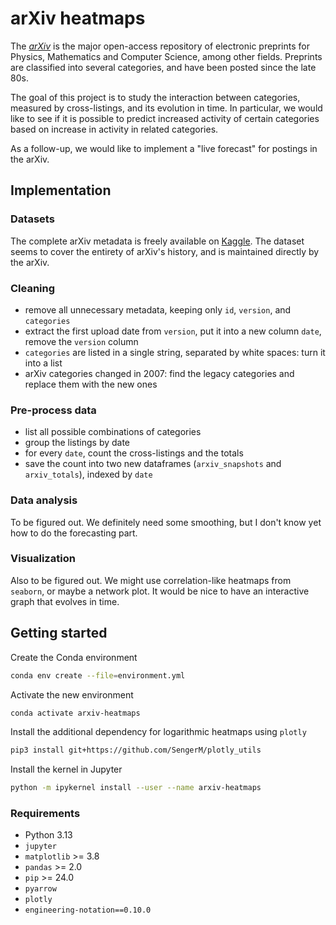 # arXiv heatmaps

The _[arXiv](https://arxiv.org)_ is the major open-access repository of electronic preprints for Physics, Mathematics and Computer Science, among other fields.  Preprints are classified into several categories, and have been posted since the late 80s.

The goal of this project is to study the interaction between categories, measured by cross-listings, and its evolution in time.  In particular, we would like to see if it is possible to predict increased activity of certain categories based on increase in activity in related categories.

As a follow-up, we would like to implement a "live forecast" for postings in the arXiv.

## Implementation

### Datasets
The complete arXiv metadata is freely available on [Kaggle](https://www.kaggle.com/datasets/Cornell-University/arxiv/data).  The dataset seems to cover the entirety of arXiv's history, and is maintained directly by the arXiv.

### Cleaning
- remove all unnecessary metadata, keeping only `id`, `version`, and `categories`
- extract the first upload date from `version`, put it into a new column `date`, remove the `version` column
- `categories` are listed in a single string, separated by white spaces: turn it into a list
- arXiv categories changed in 2007: find the legacy categories and replace them with the new ones

### Pre-process data
- list all possible combinations of categories
- group the listings by date
- for every `date`, count the cross-listings and the totals
- save the count into two new dataframes (`arxiv_snapshots` and `arxiv_totals`), indexed by `date`

### Data analysis
To be figured out.  We definitely need some smoothing, but I don't know yet how to do the forecasting part.

### Visualization
Also to be figured out.  We might use correlation-like heatmaps from `seaborn`, or maybe a network plot.  It would be nice to have  an interactive graph that evolves in time.

## Getting started
Create the Conda environment
```sh
conda env create --file=environment.yml
```

Activate the new environment
```sh
conda activate arxiv-heatmaps
```

Install the additional dependency for logarithmic heatmaps using `plotly`
```sh
pip3 install git+https://github.com/SengerM/plotly_utils
```

Install the kernel in Jupyter
```sh
python -m ipykernel install --user --name arxiv-heatmaps
```

### Requirements
- Python 3.13
- `jupyter`
- `matplotlib` >= 3.8
- `pandas` >= 2.0
- `pip` >= 24.0
- `pyarrow` 
- `plotly`
- `engineering-notation==0.10.0`